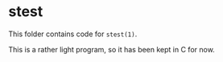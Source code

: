 # stest

This folder contains code for `stest(1)`.

This is a rather light program, so it has been kept in C for now.
